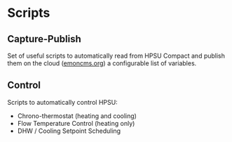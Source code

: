 # Scripts

## Capture-Publish

Set of useful scripts to automatically read from HPSU Compact and publish them on the cloud ([emoncms.org](http://emoncms.org)) a configurable list of variables.

## Control

Scripts to automatically control HPSU:
* Chrono-thermostat (heating and cooling)
* Flow Temperature Control (heating only)
* DHW / Cooling Setpoint Scheduling
